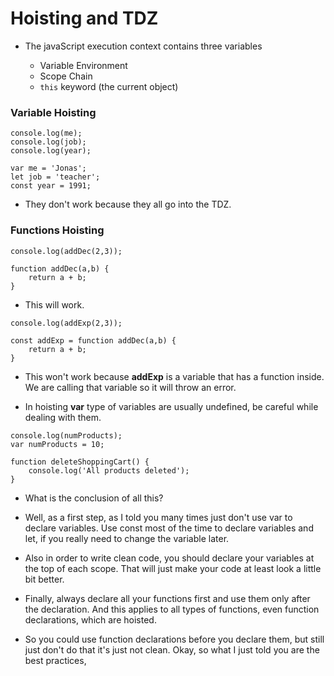 # Hoisting and TDZ

- The javaScript execution context contains three variables

  - Variable Environment
  - Scope Chain
  - `this` keyword (the current object)

### Variable Hoisting

```
console.log(me);
console.log(job);
console.log(year);

var me = 'Jonas';
let job = 'teacher';
const year = 1991;
```

- They don't work because they all go into the TDZ.

### Functions Hoisting

```
console.log(addDec(2,3));

function addDec(a,b) {
    return a + b;
}
```

- This will work.

```
console.log(addExp(2,3));

const addExp = function addDec(a,b) {
    return a + b;
}
```

- This won't work because **addExp** is a variable that has a function inside. We are calling that variable so it will throw an error.

- In hoisting **var** type of variables are usually undefined, be careful while dealing with them.

```
console.log(numProducts);
var numProducts = 10;

function deleteShoppingCart() {
    console.log('All products deleted');
}
```

- What is the conclusion of all this?

- Well, as a first step, as I told you many times just don't use var to declare variables. Use const most of the time to declare variables and let, if you really need to change the variable later.

- Also in order to write clean code, you should declare your variables at the top of each scope. That will just make your code at least look a little bit better.

- Finally, always declare all your functions first and use them only after the declaration. And this applies to all types of functions, even function declarations, which are hoisted.

- So you could use function declarations before you declare them, but still just don't do that it's just not clean. Okay, so what I just told you are the best practices,
